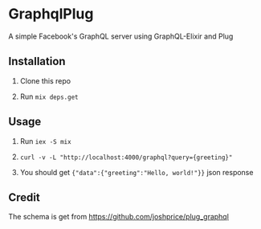 # GraphqlPlug

A simple Facebook's GraphQL server using GraphQL-Elixir and Plug

## Installation

  1. Clone this repo

  2. Run `mix deps.get`


## Usage

  1. Run `iex -S mix`

  2. `curl -v -L "http://localhost:4000/graphql?query={greeting}"`

  3. You should get `{"data":{"greeting":"Hello, world!"}}` json response

## Credit

The schema is get from https://github.com/joshprice/plug_graphql


